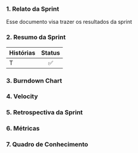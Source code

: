 ### 1. Relato da Sprint

Esse documento visa trazer os resultados da sprint 

### 2. Resumo da Sprint

| Histórias |  Status |
| ------- |  :----: |
|T|:white_check_mark:|


### 3. Burndown Chart

### 4. Velocity

### 5. Retrospectiva da Sprint

### 6. Métricas

### 7. Quadro de Conhecimento